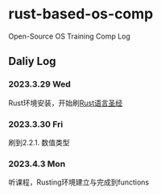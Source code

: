 # rust-based-os-comp
Open-Source OS Training Comp Log

## Daliy Log
### 2023.3.29 Wed
Rust环境安装，开始刷[Rust语言圣经](https://course.rs)

### 2023.3.30 Fri
刷到2.2.1. 数值类型


### 2023.4.3 Mon
听课程，Rusting环境建立与完成到functions
